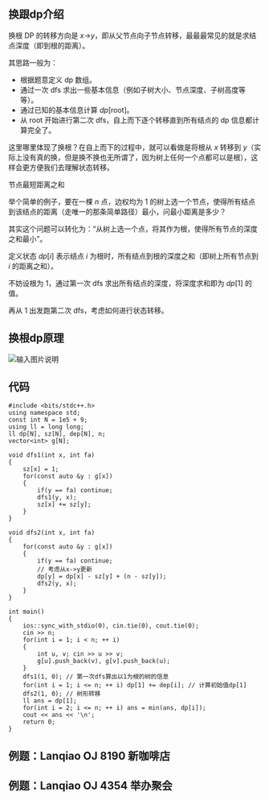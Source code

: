 ## 换跟dp介绍

换根 DP 的转移方向是 *x*→*y*，即从父节点向子节点转移，最最最常见的就是求结点深度（即到根的距离）。

其思路一般为：

- 根据题意定义 dp 数组。
- 通过一次 dfs 求出一些基本信息（例如子树大小、节点深度、子树高度等等）。
- 通过已知的基本信息计算 *dp*[root]。
- 从 root 开始进行第二次 dfs，自上而下逐个转移直到所有结点的 dp 信息都计算完全了。

这里哪里体现了换根？在自上而下的过程中，就可以看做是将根从 *x* 转移到 *y*（实际上没有真的换，但是换不换也无所谓了，因为树上任何一个点都可以是根），这样会更方便我们去理解状态转移。

节点最短距离之和

举个简单的例子，要在一棵 *n* 点，边权均为 1 的树上选一个节点，使得所有结点到该结点的距离（走唯一的那条简单路径）最小，问最小距离是多少？

其实这个问题可以转化为：“从树上选一个点，将其作为根，使得所有节点的深度之和最小”。

定义状态 *dp*[*i*] 表示结点 *i* 为根时，所有结点到根的深度之和（即树上所有节点到 *i* 的距离之和）。

不妨设根为 1，通过第一次 dfs 求出所有结点的深度，将深度求和即为 *dp*[1] 的值。

再从 1 出发跑第二次 dfs，考虑如何进行状态转移。

## 换根dp原理

![输入图片说明](https://cdn.jsdelivr.net/gh/Dec-lxh/Images@main/img/20250310104901.png)
## 代码

```
#include <bits/stdc++.h>
using namespace std;
const int N = 1e5 + 9;
using ll = long long;
ll dp[N], sz[N], dep[N], n;
vector<int> g[N];

void dfs1(int x, int fa)
{
    sz[x] = 1;
    for(const auto &y : g[x])
    {
        if(y == fa) continue;
        dfs1(y, x);
        sz[x] += sz[y];
    }
}

void dfs2(int x, int fa)
{
    for(const auto &y : g[x])
    {
        if(y == fa) continue;
        // 考虑从x->y更新
        dp[y] = dp[x] - sz[y] + (n - sz[y]);
        dfs2(y, x);
    }
}

int main()
{
    ios::sync_with_stdio(0), cin.tie(0), cout.tie(0);
    cin >> n;
    for(int i = 1; i < n; ++ i)
    {
        int u, v; cin >> u >> v;
        g[u].push_back(v), g[v].push_back(u);
    }
    dfs1(1, 0); // 第一次dfs算出以1为根的树的信息
    for(int i = 1; i <= n; ++ i) dp[1] += dep[i]; // 计算初始值dp[1]
    dfs2(1, 0); // 树形转移
    ll ans = dp[1];
    for(int i = 2; i <= n; ++ i) ans = min(ans, dp[i]);
    cout << ans << '\n';
    return 0;
}
```

## 例题：Lanqiao OJ 8190 新咖啡店

## 例题：Lanqiao OJ 4354 举办聚会

